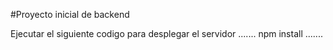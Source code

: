 #Proyecto inicial de backend

Ejecutar el siguiente codigo para desplegar el servidor
.......
npm install
.......